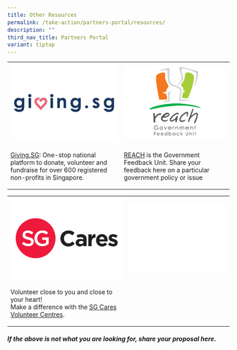 ```yaml
---
title: Other Resources
permalink: /take-action/partners-portal/resources/
description: ""
third_nav_title: Partners Portal
variant: tiptap
---
```

<table>
<tbody>
<tr>
<th rowspan="1" colspan="1">
<div class="isomer-image-wrapper">
<img style="width: 100%" height="auto" width="100%" alt="giving.sg logo" src="/images/Opportunities/Other%20resources/giving-sg-logo_422x304.jpg">
</div>
</th>
<th rowspan="1" colspan="1">
<div class="isomer-image-wrapper">
<img style="width: 100%" height="auto" width="100%" alt="Reach logo" src="/images/Opportunities/Other%20resources/reach%20logo_422x304%20.png">
</div>
</th>
</tr>
<tr>
<td rowspan="1" colspan="1">
<p><a href="https://www.giving.sg" rel="noopener noreferrer nofollow" target="_blank">Giving.SG</a>:
One-stop national platform to donate, volunteer and fundraise for over
600 registered non-profits in Singapore.</p>
</td>
<td rowspan="1" colspan="1">
<p><a href="https://www.reach.gov.sg/About-Us/Contact-Us/Feedback-Form" rel="noopener noreferrer nofollow" target="_blank">REACH</a> is
the Government Feedback Unit. Share your feedback here on a particular
government policy or issue</p>
</td>
</tr>
</tbody>
</table>
<table>
<tbody>
<tr>
<th rowspan="1" colspan="1">
<div class="isomer-image-wrapper">
<img style="width: 100%" height="auto" width="100%" alt="SGCares logo" src="/images/Opportunities/Other%20resources/SGCares_logo_422x304.png">
</div>
</th>
<th rowspan="1" colspan="1">
<div class="isomer-image-wrapper">
<img style="width: 100%" height="auto" width="100%" alt="" src="/images/Opportunities/Blank_space.png">
</div>
</th>
</tr>
<tr>
<td rowspan="1" colspan="1">
<p>Volunteer close to you and close to your heart!
<br>Make a difference with the <a href="https://go.gov.sg/volunteercentres" rel="noopener noreferrer nofollow" target="_blank">SG Cares Volunteer Centres</a>.</p>
</td>
<td rowspan="1" colspan="1">
<p></p>
</td>
</tr>
</tbody>
</table>
<h5>If the above is not what you are looking for, share your proposal here.</h5>
<p></p>